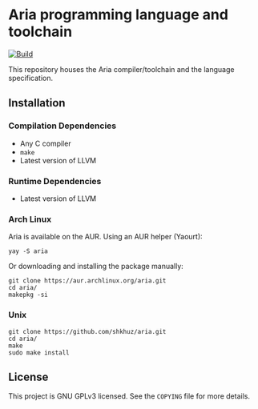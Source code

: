 # Aria programming language and toolchain

[![Build](https://github.com/shkhuz/aria/actions/workflows/build.yml/badge.svg?branch=master&event=push)](https://github.com/shkhuz/aria/actions/workflows/build.yml)

This repository houses the Aria compiler/toolchain and the language
specification. 

## Installation

### Compilation Dependencies

- Any C compiler
- `make`
- Latest version of LLVM

### Runtime Dependencies

- Latest version of LLVM

### Arch Linux

Aria is available on the AUR. Using an AUR helper (Yaourt):

```console
yay -S aria
```

Or downloading and installing the package manually:

```console
git clone https://aur.archlinux.org/aria.git
cd aria/
makepkg -si
```

### Unix

```console
git clone https://github.com/shkhuz/aria.git
cd aria/
make
sudo make install
```

## License

This project is GNU GPLv3 licensed. See the `COPYING` file 
for more details.


